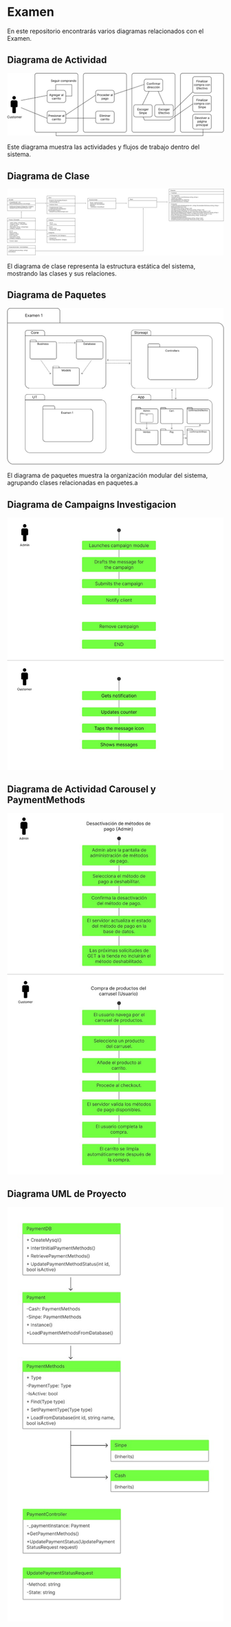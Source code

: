 # Examen

En este repositorio encontrarás varios diagramas relacionados con el Examen.

## Diagrama de Actividad

![Diagrama de Actividad](actividad.png)

Este diagrama muestra las actividades y flujos de trabajo dentro del sistema.

## Diagrama de Clase

![Diagrama de Clase](clase.png)

El diagrama de clase representa la estructura estática del sistema, mostrando las clases y sus relaciones.

## Diagrama de Paquetes

![Diagrama de Paquetes](paquetes.png)

El diagrama de paquetes muestra la organización modular del sistema, agrupando clases relacionadas en paquetes.a


## Diagrama de Campaigns Investigacion

![Diagrama de Paquetes](Investigacion.JPG)

## Diagrama de Actividad Carousel y PaymentMethods

![Diagrama de Actividad](ProyectoActividad.jpg) 

## Diagrama UML de Proyecto 

![Diagrama UML de Proyecto](ProyectoUML.jpg)



